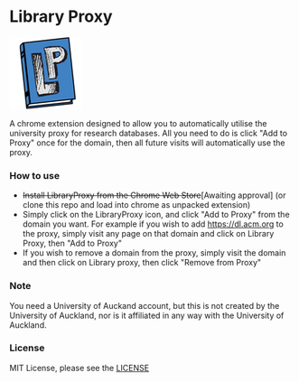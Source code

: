 # Library Proxy
![img](https://github.com/lukethompsxn/LibraryProxy/blob/master/images/LibraryProxy128.png) 

A chrome extension designed to allow you to automatically utilise the university proxy for research databases. All you need to do is click "Add to Proxy" once for the domain, then all future visits will automatically use the proxy.

### How to use
- ~~Install LibraryProxy from the Chrome Web Store~~[Awaiting approval] (or clone this repo and load into chrome as unpacked extension)
- Simply click on the LibraryProxy icon, and click "Add to Proxy" from the domain you want. For example if you wish to add https://dl.acm.org to the proxy, simply visit any page on that domain and click on Library Proxy, then "Add to Proxy"
- If you wish to remove a domain from the proxy, simply visit the domain and then click on Library proxy, then click "Remove from Proxy"

### Note
You need a University of Auckand account, but this is not created by the University of Auckland, nor is it affiliated in any way with the University of Auckland.

### License
MIT License, please see the [LICENSE](https://github.com/lukethompsxn/LibraryProxy/blob/master/LICENSE)
